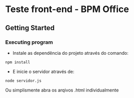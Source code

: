 # Teste front-end - BPM Office

## Getting Started

### Executing program

* Instale as dependência do projeto através do comando:

```
npm install
```
* E inicie o servidor através de:

```
node servidor.js
```
Ou simplismente abra os arqivos .html individualmente
